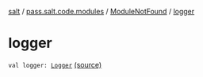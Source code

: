 [salt](../../index.md) / [pass.salt.code.modules](../index.md) / [ModuleNotFound](index.md) / [logger](./logger.md)

# logger

`val logger: `[`Logger`](https://docs.oracle.com/javase/6/docs/api/java/util/logging/Logger.html) [(source)](https://github.com/kurbaniec-tgm/salt/tree/master/code/modules/ModuleNotFound.kt#L9)